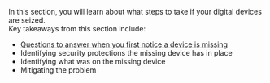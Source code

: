 In this section, you will learn about what steps to take if your digital devices are seized.
<br>
Key takeaways from this section include:
- [Questions to answer when you first notice a device is missing](/en/topics/practice-1-emergencies/3-seized-devices/3.1-learn.md)
- Identifying security protections the missing device has in place
- Identifying what was on the missing device
- Mitigating the problem
